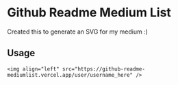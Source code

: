 # Github Readme Medium List

Created this to generate an SVG for my medium :) 



## Usage

    <img align="left" src="https://github-readme-mediumlist.vercel.app/user/username_here" />
